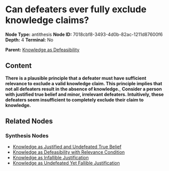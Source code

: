 # Can defeaters ever fully exclude knowledge claims?

**Node Type:** antithesis
**Node ID:** 7018cbf8-3493-4d0b-82ac-1211d87600f6
**Depth:** 4
**Terminal:** No

**Parent:** [Knowledge as Defeasibility](knowledge-as-defeasibility-synthesis-8fec49f4-3796-431b-8f52-f27400a645b7.md)

## Content

**There is a plausible principle that a defeater must have sufficient relevance to exclude a valid knowledge claim. This principle implies that not all defeaters result in the absence of knowledge.**, **Consider a person with justified true belief and minor, irrelevant defeaters. Intuitively, these defeaters seem insufficient to completely exclude their claim to knowledge.**

## Related Nodes

### Synthesis Nodes

- [Knowledge as Justified and Undefeated True Belief](knowledge-as-justified-and-undefeated-true-belief-synthesis-dacf254b-bbd4-4708-b334-7bad1a33175c.md)
- [Knowledge as Defeasibility with Relevance Condition](knowledge-as-defeasibility-with-relevance-condition-synthesis-756f0cf0-2135-4b18-b16d-686ac0211966.md)
- [Knowledge as Infallible Justification](knowledge-as-infallible-justification-synthesis-4305489a-86f7-4d20-86a9-3b6fbdab4564.md)
- [Knowledge as Undefeated Yet Fallible Justification](knowledge-as-undefeated-yet-fallible-justification-synthesis-f2e1bf76-a5a1-40e9-9ad7-6adcd30a1a93.md)
